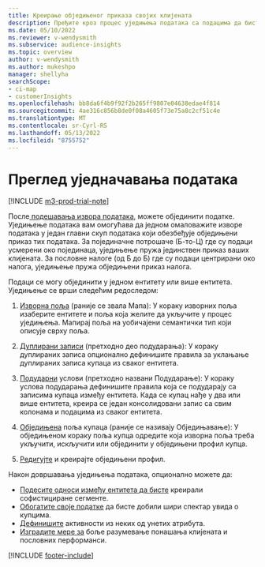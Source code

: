 ```yaml
---
title: Креирање обједињеног приказа својих клијената
description: Пређите кроз процес уједињења података са подацима да бисте креирали један скуп података обједињених профила клијената.
ms.date: 05/10/2022
ms.reviewer: v-wendysmith
ms.subservice: audience-insights
ms.topic: overview
author: v-wendysmith
ms.author: mukeshpo
manager: shellyha
searchScope:
- ci-map
- customerInsights
ms.openlocfilehash: bb8da6f4b9f92f2b265ff9807e04638edae4f814
ms.sourcegitcommit: 4ae316c856b8de0f08a4605f73e75a8c2cf51c4e
ms.translationtype: MT
ms.contentlocale: sr-Cyrl-RS
ms.lasthandoff: 05/13/2022
ms.locfileid: "8755752"
---
```

# <a name="data-unification-overview"></a>Преглед уједначавања података

[!INCLUDE [m3-prod-trial-note](includes/m3-prod-trial-note.md)]

После[ подешавања извора података](data-sources.md), можете објединити податке. Уједињење података вам омогућава да једном омаловажите изворе података у један главни скуп података који обезбеђује обједињени приказ тих података. За појединачне потрошаче (Б-то-Ц) где су подаци усмерени око појединаца, уједињење пружа јединствен приказ ваших клијената. За пословне налоге (од Б до Б) где су подаци центрирани око налога, уједињење пружа обједињени приказ налога.

Подаци се могу објединити у једном ентитету или више ентитета. Уједињење се врши следећим редоследом:

1. [Изворна поља](map-entities.md) (раније се звала Мапа): У кораку изворних поља изаберите ентитете и поља која желите да укључите у процес уједињења. Мапирај поља на уобичајени семантички тип који описује сврху поља.

1. [Дуплирани записи](remove-duplicates.md) (претходно део подударања): У кораку дуплираних записа опционално дефинишите правила за уклањање дуплираних записа купаца из сваког ентитета.

1. [Подударни](match-entities.md) услови (претходно названи Подударање): У кораку услова подударања дефинишите правила која се подударају са записима купаца између ентитета. Када се купац нађе у два или више ентитета, креира се један консолидовани запис са свим колонама и подацима из сваког ентитета.

1. [Обједињена](merge-entities.md) поља купаца (раније се називају Обједињавање): У обједињеном кораку поља купца одредите која изворна поља треба укључити, искључити или објединити у обједињени профил купца.  

1. [Редигујте](review-unification.md) и креирајте обједињени профил.

Након довршавања уједињења података, опционално можете да:

- [Подесите односи између ентитета да бисте](relationships.md) креирали софистициране сегменте.
- [Обогатите своје податке](enrichment-hub.md) да бисте добили шири спектар увида о купцима.
- [Дефинишите](activities.md) активности из неких од унетих атрибута.
- [Изградите мере за](measures.md) боље разумевање понашања клијената и пословних перформанси.

[!INCLUDE [footer-include](includes/footer-banner.md)]
